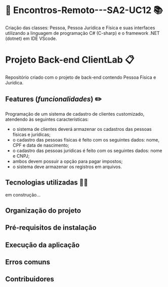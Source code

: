 # :movie_camera: Encontros-Remoto---SA2-UC12 :books:

Criação das classes: Pessoa, Pessoa Jurídica e Física e suas interfaces utilizando a linguagem de programação C# (C-sharp) e o framework .NET (dotnet) em IDE VScode.

# Projeto Back-end ClientLab :clipboard:
Repositório criado com o projeto de back-end contendo Pessoa Física e Jurídica.

## Features (_funcionalidades_) :pencil2:
Programação de um sistema de cadastro de clientes customizado, atendendo às seguintes características:

- o sistema de clientes deverá armazenar os cadastros das pessoas físicas e jurídicas;
- o cadastro das pessoas físicas é feito com os seguintes dados: nome, CPF e data de nascimento;
- o cadastro das pessoas jurídicas é feito com os seguintes dados: nome e CNPJ;
- ambos devem possuir a opção para pagar impostos;
- o sistema deve armazenar os registros em arquivos.

## Tecnologias utilizadas :woman_technologist:

em construção...

## Organização do projeto

## Pré-requisitos de instalação

## Execução da aplicação

## Erros comuns

## Contribuidores

